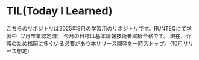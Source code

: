 # TIL(Today I Learned)

こちらのリポジトリは2025年9月の学習用のリポジトリです。RUNTEQにて学習中（7月卒業認定済）
今月の目標は基本情報技術者試験合格です。
現在、介護のため福岡に多くいる必要があり本リリース開発を一時ストップ。（10月リリース想定）


